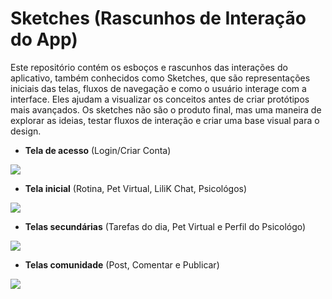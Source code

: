 # Sketches (Rascunhos de Interação do App)
Este repositório contém os esboços e rascunhos das interações do aplicativo, também conhecidos como Sketches, que são representações iniciais das telas, fluxos de navegação e como o usuário interage com a interface. Eles ajudam a visualizar os conceitos antes de criar protótipos mais avançados. Os sketches não são o produto final, mas uma maneira de explorar as ideias, testar fluxos de interação e criar uma base visual para o design.


- **Tela de acesso** (Login/Criar Conta)
<img src="https://i.postimg.cc/CxMY8fhC/66cdf669-e3d1-489b-b32e-9540d1300656-sketchpad-1.png">

- **Tela inicial** (Rotina, Pet Virtual, LiliK Chat, Psicológos)
<img src="https://i.postimg.cc/QxXvYG2h/66cdf669-e3d1-489b-b32e-9540d1300656-1-sketchpad-2.png">

- **Telas secundárias** (Tarefas do dia, Pet Virtual e Perfil do Psicológo)
<img src="https://i.postimg.cc/GhhSJPDp/66cdf669-e3d1-489b-b32e-9540d1300656-2-sketchpad-1.png">

- **Telas comunidade** (Post, Comentar e Publicar)
<img src="https://i.postimg.cc/LhKqTwKG/66cdf669-e3d1-489b-b32e-9540d1300656-2-sketchpad-2.png">
